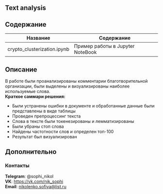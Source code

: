## Text analysis


## Содержание 

| Название | Содержание | 
|----------------|----------------|
| crypto_clusterization.ipynb | Пример работы в Jupyter NoteBook |


## Описание

В работе были проанализированы комментарии благотворительной организации, были выделены и визуализированы наиболее используемые слова. \
**Краткое саммари решения:**
- Были устранены ошибки в документе и обработанные данные были представлены в виде таблицы
- Проведен препроцессинг текста
- Слова в тексте были токенезированы и лемматизированы
- Были убраны стоп слова
- Найдены частотности слов и определен топ-100
- Результат был визуализирован


## Дополнительно

  

###                                                                    Контакты


  **Telegram**: @sophi_nikol\
  **VK**: https://vk.com/nik_sophi \
  **Email**: nikolenko.sofiya@list.ru 
  
